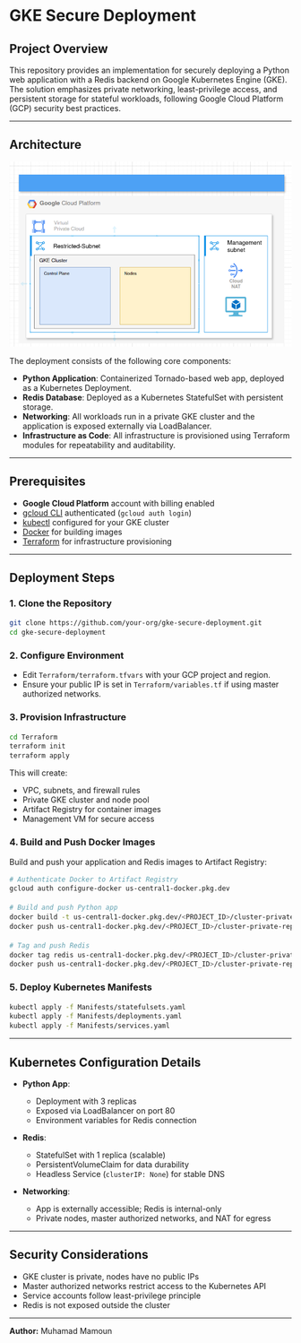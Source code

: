 # GKE Secure Deployment

## Project Overview

This repository provides an implementation for securely deploying a Python web application with a Redis backend on Google Kubernetes Engine (GKE). The solution emphasizes private networking, least-privilege access, and persistent storage for stateful workloads, following Google Cloud Platform (GCP) security best practices.

---

## Architecture

![GKE Secure Deployment Architecture](Docs/Architecture.png)

The deployment consists of the following core components:

- **Python Application**: Containerized Tornado-based web app, deployed as a Kubernetes Deployment.
- **Redis Database**: Deployed as a Kubernetes StatefulSet with persistent storage.
- **Networking**: All workloads run in a private GKE cluster and the application is exposed externally via LoadBalancer.
- **Infrastructure as Code**: All infrastructure is provisioned using Terraform modules for repeatability and auditability.

---

## Prerequisites

- **Google Cloud Platform** account with billing enabled
- [gcloud CLI](https://cloud.google.com/sdk/docs/install) authenticated (`gcloud auth login`)
- [kubectl](https://kubernetes.io/docs/tasks/tools/) configured for your GKE cluster
- [Docker](https://docs.docker.com/get-docker/) for building images
- [Terraform](https://www.terraform.io/downloads) for infrastructure provisioning

---

## Deployment Steps

### 1. Clone the Repository

```bash
git clone https://github.com/your-org/gke-secure-deployment.git
cd gke-secure-deployment
```

### 2. Configure Environment

- Edit `Terraform/terraform.tfvars` with your GCP project and region.
- Ensure your public IP is set in `Terraform/variables.tf` if using master authorized networks.

### 3. Provision Infrastructure

```bash
cd Terraform
terraform init
terraform apply
```

This will create:
- VPC, subnets, and firewall rules
- Private GKE cluster and node pool
- Artifact Registry for container images
- Management VM for secure access

### 4. Build and Push Docker Images

Build and push your application and Redis images to Artifact Registry:

```bash
# Authenticate Docker to Artifact Registry
gcloud auth configure-docker us-central1-docker.pkg.dev

# Build and push Python app
docker build -t us-central1-docker.pkg.dev/<PROJECT_ID>/cluster-private-repo/python-app ./App
docker push us-central1-docker.pkg.dev/<PROJECT_ID>/cluster-private-repo/python-app

# Tag and push Redis
docker tag redis us-central1-docker.pkg.dev/<PROJECT_ID>/cluster-private-repo/redis redis
docker push us-central1-docker.pkg.dev/<PROJECT_ID>/cluster-private-repo/redis
```

### 5. Deploy Kubernetes Manifests

```bash
kubectl apply -f Manifests/statefulsets.yaml
kubectl apply -f Manifests/deployments.yaml
kubectl apply -f Manifests/services.yaml
```

---

## Kubernetes Configuration Details

- **Python App**:  
  - Deployment with 3 replicas  
  - Exposed via LoadBalancer on port 80  
  - Environment variables for Redis connection

- **Redis**:  
  - StatefulSet with 1 replica (scalable)  
  - PersistentVolumeClaim for data durability  
  - Headless Service (`clusterIP: None`) for stable DNS

- **Networking**:  
  - App is externally accessible; Redis is internal-only  
  - Private nodes, master authorized networks, and NAT for egress

---

## Security Considerations

- GKE cluster is private, nodes have no public IPs
- Master authorized networks restrict access to the Kubernetes API
- Service accounts follow least-privilege principle
- Redis is not exposed outside the cluster

---

**Author:** Muhamad Mamoun